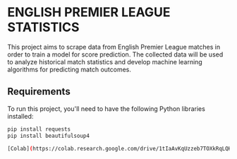# **ENGLISH PREMIER LEAGUE STATISTICS**
This project aims to scrape data from English Premier League matches in order to train a model for score prediction. 
The collected data will be used to analyze historical match statistics and develop machine learning algorithms for predicting match outcomes.

## Requirements

To run this project, you'll need to have the following Python libraries installed:

  ```bash
  pip install requests
  pip install beautifulsoup4

[Colab](https://colab.research.google.com/drive/1tIaAvKqUzzeb7TOXkRqLQHyafKGZRaVa?usp=sharing)